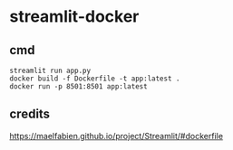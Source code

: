 # streamlit-docker

## cmd
`streamlit run app.py` <br>
`docker build -f Dockerfile -t app:latest .` <br>
`docker run -p 8501:8501 app:latest` <br>

## credits
https://maelfabien.github.io/project/Streamlit/#dockerfile <br>
